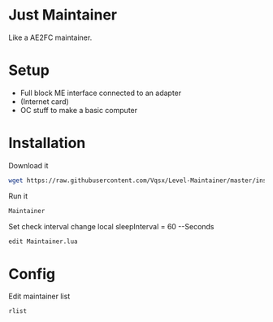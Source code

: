 # Just Maintainer
Like a AE2FC maintainer.

# Setup
- Full block ME interface connected to an adapter
- (Internet card)
- OC stuff to make a basic computer

# Installation
Download it
```bash
wget https://raw.githubusercontent.com/Vqsx/Level-Maintainer/master/installer.lua && installer
```

Run it
```bash
Maintainer
```

Set check interval
change local sleepInterval = 60 --Seconds
```bash
edit Maintainer.lua
```

# Config
Edit maintainer list
```bash
rlist
```
